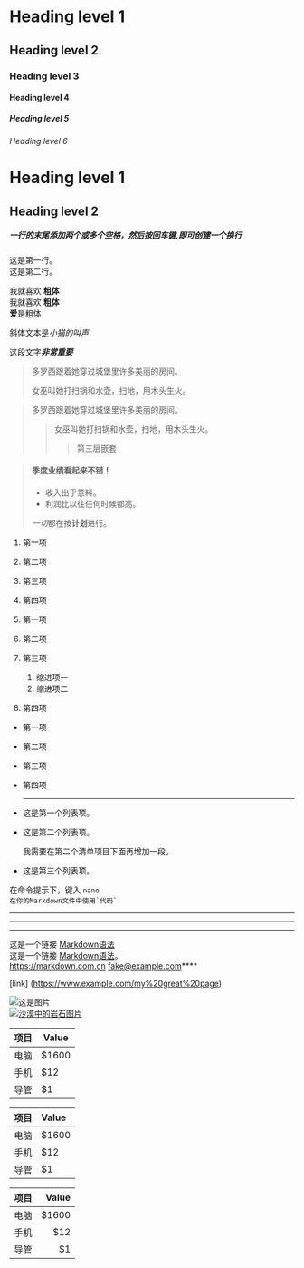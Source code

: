 # Heading level 1
## Heading level 2
### Heading level 3
#### Heading level 4
##### Heading level 5
###### Heading level 6

Heading level 1
============

Heading level 2
----------------

##### 一行的末尾添加两个或多个空格，然后按回车键,即可创建一个换行
这是第一行。  
这是第二行。  

我就喜欢 **粗体**  
我就喜欢 __粗体__  
**爱**是粗体  

斜体文本是*小猫的叫声*  

这段文字***非常重要***  
> 多罗西跟着她穿过城堡里许多美丽的房间。
>
> 女巫叫她打扫锅和水壶，扫地，用木头生火。  

> 多罗西跟着她穿过城堡里许多美丽的房间。
>
>> 女巫叫她打扫锅和水壶，扫地，用木头生火。
>>> 第三层嵌套  

> #### 季度业绩看起来不错！
>
> - 收入出乎意料。
> - 利润比以往任何时候都高。
>
> *一切*都在按**计划**进行。  

1. 第一项
4. 第二项
7. 第三项
4. 第四项  

1. 第一项
2. 第二项
7. 第三项
    1. 缩进项一
    2. 缩进项二
8. 第四项

- 第一项
- 第二项
- 第三项
- 第四项 
  
  -------

*   这是第一个列表项。
*   这是第二个列表项。

    我需要在第二个清单项目下面再增加一段。

*   这是第三个列表项。
  
在命令提示下，键入 `nano`  
`` 在你的Markdown文件中使用`代码` ``

***
---
_________________

这是一个链接 [Markdown语法](https://markdown.com.cn)   
这是一个链接 [Markdown语法](https://markdown.com.cn "最好的markdown教程")。  
<https://markdown.com.cn>
<fake@example.com>****

[link]
(https://www.example.com/my%20great%20page)

![这是图片](/assets/img/philly-magic-garden.jpg "Magic Gardens")  
[![沙漠中的岩石图片](/assets/img/shiprock.jpg "Shiprock")](https://markdown.com.cn)


| 项目 | Value |
| ---- | ----- |
| 电脑 | $1600 |
| 手机 | $12   |
| 导管 | $1    |


| 项目 | Value |
| :--- | :---- |
| 电脑 | $1600 |
| 手机 | $12   |
| 导管 | $1    |


| 项目 | Value |
| ---: | ----: |
| 电脑 | $1600 |
| 手机 |   $12 |
| 导管 |    $1 |












